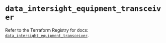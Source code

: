 # `data_intersight_equipment_transceiver`

Refer to the Terraform Registry for docs: [`data_intersight_equipment_transceiver`](https://registry.terraform.io/providers/ciscodevnet/intersight/1.0.71/docs/data-sources/equipment_transceiver).
